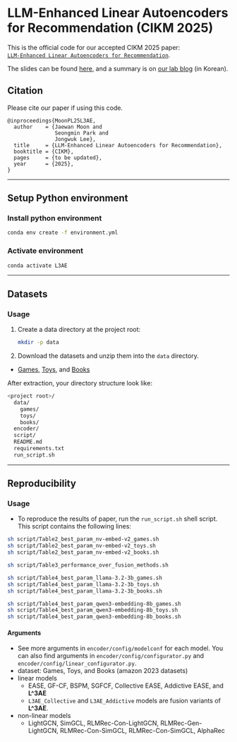 # LLM-Enhanced Linear Autoencoders for Recommendation (CIKM 2025)

This is the official code for our accepted CIKM 2025 paper: <br>[`LLM-Enhanced Linear Autoencoders for Recommendation`](https://arxiv.org/abs/2508.13500).</br>

The slides can be found [here](https://drive.google.com/file/d/1gW-E8iFiUScBBs_N7QEIjEsYlyRr2jrG/view?usp=sharing), and a summary is on [our lab blog](https://dial.skku.edu/blog/2025_l3ae) (in Korean).

## Citation

Please cite our paper if using this code.

```
@inproceedings{MoonPL25L3AE,
  author    = {Jaewan Moon and
               Seongmin Park and
               Jongwuk Lee},
  title     = {LLM-Enhanced Linear Autoencoders for Recommendation},
  booktitle = {CIKM},
  pages     = {to be updated},
  year      = {2025},
}
```

---

## Setup Python environment

### Install python environment

```bash
conda env create -f environment.yml   
```

### Activate environment
```bash
conda activate L3AE
```

---

## Datasets
### Usage
1. Create a data directory at the project root:
   ```bash
   mkdir -p data
   ```
2. Download the datasets and unzip them into the `data` directory.
  - [Games](https://drive.google.com/file/d/1do9gCPqvxNXkf2J8nPfZkJrDkdPE3htz/view?usp=sharing), [Toys](https://drive.google.com/file/d/1nQiYUmIcJO5s1ZmGS-RH6Y524Y9LdHxC/view?usp=sharing), and [Books](https://drive.google.com/file/d/1juy8y3R_VIKqMwZ8mzgMtwNoinezq60x/view?usp=sharing)

  After extraction, your directory structure look like:
  ```bash
  <project root>/
    data/
      games/
      toys/
      books/
    encoder/
    script/
    README.md
    requirements.txt
    run_script.sh
  ```
  
---

## Reproducibility
### Usage
- To reproduce the results of paper, run the `run_script.sh` shell script. This script contains the following lines:
```bash
sh script/Table2_best_param_nv-embed-v2_games.sh
sh script/Table2_best_param_nv-embed-v2_toys.sh
sh script/Table2_best_param_nv-embed-v2_books.sh

sh script/Table3_performance_over_fusion_methods.sh

sh script/Table4_best_param_llama-3.2-3b_games.sh
sh script/Table4_best_param_llama-3.2-3b_toys.sh
sh script/Table4_best_param_llama-3.2-3b_books.sh

sh script/Table4_best_param_qwen3-embedding-8b_games.sh
sh script/Table4_best_param_qwen3-embedding-8b_toys.sh
sh script/Table4_best_param_qwen3-embedding-8b_books.sh
```

#### Arguments
- See more arguments in `encoder/config/modelconf` for each model. You can also find arguments in `encoder/config/configurator.py` and `encoder/config/linear_configurator.py`.
- dataset: Games, Toys, and Books (amazon 2023 datasets)
- linear models
    - EASE, GF-CF, BSPM, SGFCF, Collective EASE, Addictive EASE, and **L^3AE**
    - `L3AE_Collective` and `L3AE_Addictive` models are fusion variants of **L^3AE**.
- non-linear models
    - LightGCN, SimGCL, RLMRec-Con-LightGCN, RLMRec-Gen-LightGCN, RLMRec-Con-SimGCL, RLMRec-Con-SimGCL, AlphaRec
